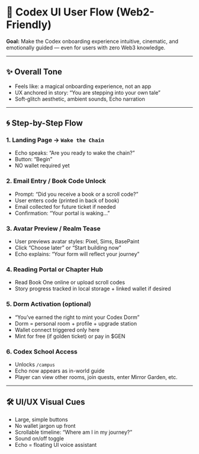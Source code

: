 # 🧠 Codex UI User Flow (Web2-Friendly)

**Goal:** Make the Codex onboarding experience intuitive, cinematic, and emotionally guided — even for users with zero Web3 knowledge.

---

## ✨ Overall Tone

- Feels like: a magical onboarding experience, not an app
- UX anchored in story: “You are stepping into your own tale”
- Soft-glitch aesthetic, ambient sounds, Echo narration

---

## 🌀 Step-by-Step Flow

### 1. **Landing Page** → `Wake the Chain`
- Echo speaks: “Are you ready to wake the chain?”
- Button: “Begin”
- NO wallet required yet

### 2. **Email Entry / Book Code Unlock**
- Prompt: “Did you receive a book or a scroll code?”
- User enters code (printed in back of book)
- Email collected for future ticket if needed
- Confirmation: “Your portal is waking…”

### 3. **Avatar Preview / Realm Tease**
- User previews avatar styles: Pixel, Sims, BasePaint
- Click “Choose later” or “Start building now”
- Echo explains: “Your form will reflect your journey”

### 4. **Reading Portal or Chapter Hub**
- Read Book One online or upload scroll codes
- Story progress tracked in local storage + linked wallet if desired

### 5. **Dorm Activation (optional)**
- “You’ve earned the right to mint your Codex Dorm”
- Dorm = personal room + profile + upgrade station
- Wallet connect triggered only here
- Mint for free (if golden ticket) or pay in $GEN

### 6. **Codex School Access**
- Unlocks `/campus`
- Echo now appears as in-world guide
- Player can view other rooms, join quests, enter Mirror Garden, etc.

---

## 🛠️ UI/UX Visual Cues

- Large, simple buttons
- No wallet jargon up front
- Scrollable timeline: “Where am I in my journey?”
- Sound on/off toggle
- Echo = floating UI voice assistant

